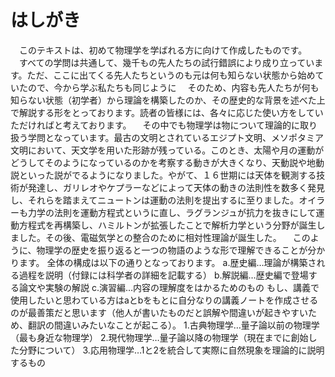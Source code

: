 
# はしがき

　このテキストは、初めて物理学を学ばれる方に向けて作成したものです。 　すべての学問は共通して、幾千もの先人たちの試行錯誤により成り立っています。ただ、ここに出てくる先人たちというのも元は何も知らない状態から始めていたので、今から学ぶ私たちも同じように
　そのため、内容も先人たちが何も知らない状態（初学者）から理論を構築したのか、その歴史的な背景を述べた上で解説する形をとっております。読者の皆様には、各々に応じた使い方をしていただければと考えております。 　その中でも物理学は物について理論的に取り扱う学問となっています。最古の文明とされているエジプト文明、メソポタミア文明において、天文学を用いた形跡が残っている。このとき、太陽や月の運動がどうしてそのようになっているのかを考察する動きが大きくなり、天動説や地動説といった説がでるようになりました。やがて、１６世期には天体を観測する技術が発達し、ガリレオやケプラーなどによって天体の動きの法則性を数多く発見し、それらを踏まえてニュートンは運動の法則を提出するに至りました。オイラーも力学の法則を運動方程式というに直し、ラグランジュが抗力を抜きにして運動方程式を再構築し、ハミルトンが拡張したことで解析力学という分野が誕生しました。その後、電磁気学との整合のために相対性理論が誕生した。 　このように、物理学の歴史を振り返ると一つの物語のような形で理解できることが分かります。
全体の構成は以下の通りとなっております。
a.歴史編…理論が構築される過程を説明（付録には科学者の詳細を記載する） b.解説編…歴史編で登場する論文や実験の解説 c.演習編…内容の理解度をはかるためのもの
もし、講義で使用したいと思わている方はaとbをもとに自分なりの講義ノートを作成させるのが最善策だと思います（他人が書いたものだと誤解や間違いが起きやすいため、翻訳の間違いみたいなことが起こる）。
1.古典物理学…量子論以前の物理学（最も身近な物理学） 2.現代物理学…量子論以降の物理学（現在までに創始した分野について） 3.応用物理学…1と2を統合して実際に自然現象を理論的に説明するもの